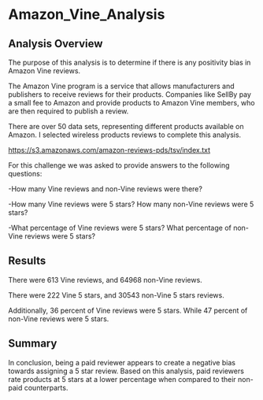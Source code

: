 # Amazon_Vine_Analysis

## Analysis Overview

The purpose of this analysis is to determine if there is any positivity bias in Amazon Vine reviews.

The Amazon Vine program is a service that allows manufacturers and publishers to receive reviews for their products. Companies like SellBy pay a small fee to Amazon and provide products to Amazon Vine members, who are then required to publish a review.

There are over 50 data sets, representing different products available on Amazon. I selected wireless products reviews to complete this analysis.

https://s3.amazonaws.com/amazon-reviews-pds/tsv/index.txt

For this challenge we was asked to provide answers to the following questions:

-How many Vine reviews and non-Vine reviews were there?

-How many Vine reviews were 5 stars? How many non-Vine reviews were 5 stars?

-What percentage of Vine reviews were 5 stars? What percentage of non-Vine reviews were 5 stars?


## Results

There were 613 Vine reviews, and 64968 non-Vine reviews.

There were 222 Vine 5 stars, and 30543 non-Vine 5 stars reviews.

Additionally, 36 percent of Vine reviews were 5 stars. While 47 percent of non-Vine reviews were 5 stars.

## Summary
In conclusion, being a paid reviewer appears to create a negative bias towards assigning a 5 star review. Based on this analysis, paid reviewers rate products at 5 stars at a lower percentage when compared to their non-paid counterparts.
